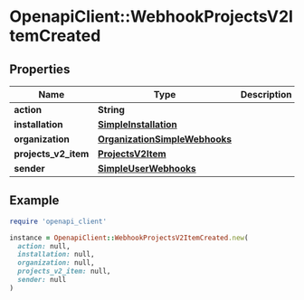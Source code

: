 # OpenapiClient::WebhookProjectsV2ItemCreated

## Properties

| Name | Type | Description | Notes |
| ---- | ---- | ----------- | ----- |
| **action** | **String** |  |  |
| **installation** | [**SimpleInstallation**](SimpleInstallation.md) |  | [optional] |
| **organization** | [**OrganizationSimpleWebhooks**](OrganizationSimpleWebhooks.md) |  |  |
| **projects_v2_item** | [**ProjectsV2Item**](ProjectsV2Item.md) |  |  |
| **sender** | [**SimpleUserWebhooks**](SimpleUserWebhooks.md) |  |  |

## Example

```ruby
require 'openapi_client'

instance = OpenapiClient::WebhookProjectsV2ItemCreated.new(
  action: null,
  installation: null,
  organization: null,
  projects_v2_item: null,
  sender: null
)
```

